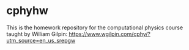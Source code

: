 # cphyhw
This is the homework repository for the computational physics course taught by William Gilpin: https://www.wgilpin.com/cphy/?utm_source=en_us_srepgw
